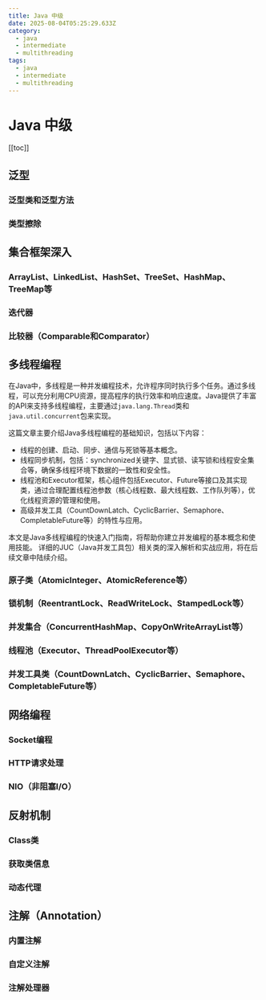 ```yaml
---
title: Java 中级
date: 2025-08-04T05:25:29.633Z
category:
  - java
  - intermediate
  - multithreading
tags:
  - java
  - intermediate
  - multithreading
---
```


# Java 中级
[[toc]]



## 泛型

### 泛型类和泛型方法

### 类型擦除

## 集合框架深入

### ArrayList、LinkedList、HashSet、TreeSet、HashMap、TreeMap等

### 迭代器

### 比较器（Comparable和Comparator）

## 多线程编程
在Java中，多线程是一种并发编程技术，允许程序同时执行多个任务。通过多线程，可以充分利用CPU资源，提高程序的执行效率和响应速度。Java提供了丰富的API来支持多线程编程，主要通过`java.lang.Thread`类和`java.util.concurrent`包来实现。

这篇文章主要介绍Java多线程编程的基础知识，包括以下内容：
- 线程的创建、启动、同步、通信与死锁等基本概念。
- 线程同步机制，包括：synchronized关键字、显式锁、读写锁和线程安全集合等，确保多线程环境下数据的一致性和安全性。
- 线程池和Executor框架，核心组件包括Executor、Future等接口及其实现类，通过合理配置线程池参数（核心线程数、最大线程数、工作队列等），优化线程资源的管理和使用。
- 高级并发工具（CountDownLatch、CyclicBarrier、Semaphore、CompletableFuture等）的特性与应用。

本文是Java多线程编程的快速入门指南，将帮助你建立并发编程的基本概念和使用技能。
详细的JUC（Java并发工具包）相关类的深入解析和实战应用，将在后续文章中陆续介绍。

### 原子类（AtomicInteger、AtomicReference等）

### 锁机制（ReentrantLock、ReadWriteLock、StampedLock等）

### 并发集合（ConcurrentHashMap、CopyOnWriteArrayList等）

### 线程池（Executor、ThreadPoolExecutor等）

### 并发工具类（CountDownLatch、CyclicBarrier、Semaphore、CompletableFuture等）

## 网络编程

### Socket编程

### HTTP请求处理

### NIO（非阻塞I/O）

## 反射机制

### Class类

### 获取类信息

### 动态代理

## 注解（Annotation）

### 内置注解

### 自定义注解

### 注解处理器